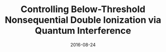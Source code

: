 ---
title: "Controlling Below-Threshold Nonsequential Double Ionization via Quantum Interference"
collection: publications
permalink: " /publication/2016-08-24-Controlling Below-Threshold Nonsequential Double Ionization via Quantum Interference"
date: 2016-08-24
venue: 'Phys. Rev. Lett.'
paperurl: 'https://journals.aps.org/prl/abstract/10.1103/PhysRevLett.116.143001'
citation: 'A. S. Maxwell &amp; C. Figueira de Morisson Faria. Phys. Rev. Lett., 116, 143001 (2016)'
---